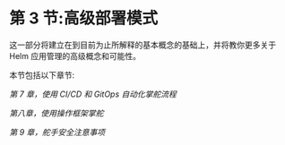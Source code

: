 # 第 3 节:高级部署模式

这一部分将建立在到目前为止所解释的基本概念的基础上，并将教你更多关于 Helm 应用管理的高级概念和可能性。

本节包括以下章节:

*第 7 章，使用 CI/CD 和 GitOps 自动化掌舵流程*

*第八章，使用操作框架掌舵*

*第 9 章，舵手安全注意事项*